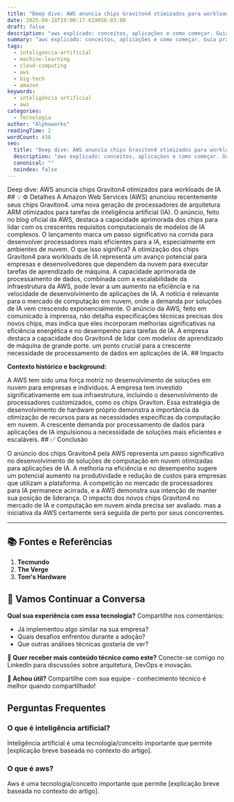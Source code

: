 ```yaml
---
title: "Deep dive: AWS anuncia chips Graviton4 otimizados para workloads de IA"
date: 2025-09-18T19:00:17.619056-03:00
draft: false
description: "aws explicado: conceitos, aplicações e como começar. Guia prático para iniciantes e profissionais. Leia mais sobre aws e suas aplicações práticas."
summary: "aws explicado: conceitos, aplicações e como começar. Guia prático para iniciantes e profissionais. Leia mais sobre aws e suas aplicações práticas."
tags:
  - inteligencia-artificial
  - machine-learning
  - cloud-computing
  - aws
  - big-tech
  - amazon
keywords:
  - inteligência artificial
  - aws
categories:
  - Tecnologia
author: "Alphaworks"
readingTime: 2
wordCount: 438
seo:
  title: "Deep dive: AWS anuncia chips Graviton4 otimizados para workloads de IA"
  description: "aws explicado: conceitos, aplicações e como começar. Guia prático para iniciantes e profissionais. Leia mais sobre aws e suas aplicações práticas."
  canonical: ""
  noindex: false
---
```


Deep dive: AWS anuncia chips Graviton4 otimizados para workloads de IA ## 💡 ⚙️ Detalhes A Amazon Web Services (AWS) anunciou recentemente seus chips Graviton4. uma nova geração de processadores de arquitetura ARM otimizados para tarefas de inteligência artificial (IA). O anúncio, feito no blog oficial da AWS, destaca a capacidade aprimorada dos chips para lidar com os crescentes requisitos computacionais de modelos de IA complexos. O lançamento marca um passo significativo na corrida para desenvolver processadores mais eficientes para a IA, especialmente em ambientes de nuvem. O que isso significa? A otimização dos chips Graviton4 para workloads de IA representa um avanço potencial para empresas e desenvolvedores que dependem da nuvem para executar tarefas de aprendizado de máquina. A capacidade aprimorada de processamento de dados, combinada com a escalabilidade da infraestrutura da AWS, pode levar a um aumento na eficiência e na velocidade de desenvolvimento de aplicações de IA. A notícia é relevante para o mercado de computação em nuvem, onde a demanda por soluções de IA vem crescendo exponencialmente. O anúncio da AWS, feito em comunicado à imprensa, não detalha especificações técnicas precisas dos novos chips, mas indica que eles incorporam melhorias significativas na eficiência energética e no desempenho para tarefas de IA. A empresa destaca a capacidade dos Graviton4 de lidar com modelos de aprendizado de máquina de grande porte. um ponto crucial para a crescente necessidade de processamento de dados em aplicações de IA. ## Impacto

**Contexto histórico e background:**

A AWS tem sido uma força motriz no desenvolvimento de soluções em nuvem para empresas e indivíduos. A empresa tem investido significativamente em sua infraestrutura, incluindo o desenvolvimento de processadores customizados, como os chips Graviton. Essa estratégia de desenvolvimento de hardware próprio demonstra a importância da otimização de recursos para as necessidades específicas da computação em nuvem. A crescente demanda por processamento de dados para aplicações de IA impulsionou a necessidade de soluções mais eficientes e escaláveis. ## ✅ Conclusão

O anúncio dos chips Graviton4 pela AWS representa um passo significativo no desenvolvimento de soluções de computação em nuvem otimizadas para aplicações de IA. A melhoria na eficiência e no desempenho sugere um potencial aumento na produtividade e redução de custos para empresas que utilizam a plataforma. A competição no mercado de processadores para IA permanece acirrada, e a AWS demonstra sua intenção de manter sua posição de liderança. O impacto dos novos chips Graviton4 no mercado de IA e computação em nuvem ainda precisa ser avaliado. mas a iniciativa da AWS certamente será seguida de perto por seus concorrentes.

---

## 📚 Fontes e Referências

1. **Tecmundo**
2. **The Verge**
3. **Tom's Hardware**

## 💬 Vamos Continuar a Conversa

**Qual sua experiência com essa tecnologia?** Compartilhe nos comentários:
- Já implementou algo similar na sua empresa?
- Quais desafios enfrentou durante a adoção?
- Que outras análises técnicas gostaria de ver?

**📧 Quer receber mais conteúdo técnico como este?** 
Conecte-se comigo no LinkedIn para discussões sobre arquitetura, DevOps e inovação.

**🔄 Achou útil?** Compartilhe com sua equipe - conhecimento técnico é melhor quando compartilhado!


## Perguntas Frequentes

### O que é inteligência artificial?

Inteligência artificial é uma tecnologia/conceito importante que permite [explicação breve baseada no contexto do artigo].

### O que é aws?

Aws é uma tecnologia/conceito importante que permite [explicação breve baseada no contexto do artigo].

